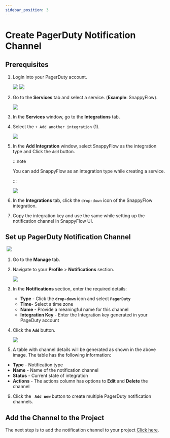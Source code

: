 ```yaml
---
sidebar_position: 3 
---
```

# Create PagerDuty Notification Channel 
## Prerequisites

1. Login into your PagerDuty account.

   <img src="/img/Notifications/pagerduty/image_1.png" />

   <img src="/img/Notifications/pagerduty/image_2.png" />

2. Go to the **Services** tab and select a service. (**Example**: SnappyFlow).

   <img src="/img/Notifications/pagerduty/image_4.png" />

3. In the **Services** window, go to the **Integrations** tab.

4. Select the `+ Add another integration` (1).

   <img src="/img/Notifications/pagerduty/image_6.png" />

5. In the **Add Integration** window, select SnappyFlow as the integration type and Click the `Add` button.

   :::note

     You can add SnappyFlow as an integration type while creating a service.

   :::

   <img src="/img/Notifications/pagerduty/image_5.png" />

6. In the **Integrations** tab, click the `drop-down` icon of the SnappyFlow integration.

7. Copy the integration key and use the same while setting up the notification channel in SnappyFlow UI.

   

## Set up PagerDuty Notification Channel

​       <img src="/img/Notifications/pagerduty/image_7.png" />

1. Go to the **Manage** tab.

2. Navigate to your **Profile** > **Notifications** section.

   <img src="/img/Notifications/pagerduty/image_8.png" />

3. In the **Notifications** section, enter the required details: 

   - **Type** - Click the **`drop-down`** icon and select **`PagerDuty`**
   - **Time**- Select a time zone
   - **Name** - Provide a meaningful name for this channel
   - **Integration Key** - Enter the Integration key generated in your PageDuty account

4. Click the **`Add`** button. 

   <img src="/img/Notifications/pagerduty/image_9.png" />

5. A table with channel details will be generated as shown in the above image. The table has the following information:

- **Type** - Notification type
- **Name** - Name of the notification channel
- **Status** - Current state of integration
- **Actions** - The actions column has options to **Edit** and **Delete** the channel

9. Click the **` Add new`** button to create multiple PagerDuty notification channels.

## Add the Channel to the Project

The next step is to add the notification channel to your project [Click here](/docs/selfhosted-turbo/Alerts_notifications/Notifications/Map_Notification_Alerts/map_projects_to_channels).
